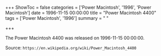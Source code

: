 +++
ShowToc = false
categories = ['Power Macintosh', '1996', 'Power Macintosh']
date = 1996-11-15 00:00:00
title = "Power Macintosh 4400"
tags = ['Power Macintosh', '1996']
summary = " "

+++

The Power Macintosh 4400 was released on 1996-11-15 00:00:00.

Source: `https://en.wikipedia.org/wiki/Power_Macintosh_4400`
